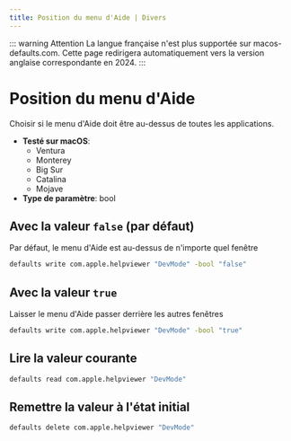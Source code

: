 ```yaml
---
title: Position du menu d'Aide | Divers
---
```


::: warning Attention
La langue française n'est plus supportée sur macos-defaults.com. Cette page redirigera automatiquement vers la version anglaise correspondante en 2024.
:::

# Position du menu d'Aide

Choisir si le menu d'Aide doit être au-dessus de toutes les applications.

<!-- break lists -->

- **Testé sur macOS**:
  - Ventura
  - Monterey
  - Big Sur
  - Catalina
  - Mojave
- **Type de paramètre**: bool

## Avec la valeur `false` (par défaut)

Par défaut, le menu d'Aide est au-dessus de n'importe quel fenêtre

```bash
defaults write com.apple.helpviewer "DevMode" -bool "false"
```

## Avec la valeur `true`

Laisser le menu d'Aide passer derrière les autres fenêtres

```bash
defaults write com.apple.helpviewer "DevMode" -bool "true"
```

## Lire la valeur courante

```bash
defaults read com.apple.helpviewer "DevMode"
```

## Remettre la valeur à l'état initial

```bash
defaults delete com.apple.helpviewer "DevMode"
```
